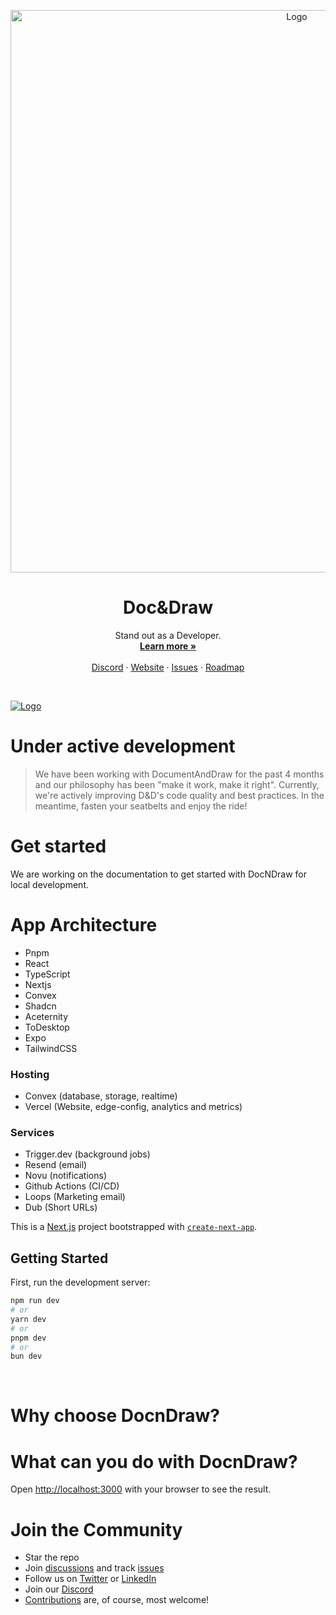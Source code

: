 <p align="center">
	<p align="center">
		<a href="https://github.com/yashdev9274/DocumentAndDraw">
   		<img  width="900" align="center" src="https://github.com/yashdev9274/DocumentAndDraw/assets/72986960/71c70a86-18a8-49d3-b03f-ab6d359ef004" alt="Logo">
  		</a>
	</p>
 	
  <h1 align="center"><b>Doc&Draw</b></h1>

</p>

<p align="center">
   Stand out as a Developer.
    <br />
    <a href=""><strong>Learn more »</strong></a>
    <br />
	<br>
    <a href="">Discord</a>
    ·
    <a href="">Website</a>
    ·
    <a href="https://github.com/yashdev9274/DocumentAndDraw/issues">Issues</a>
    ·
    <a href="">Roadmap</a>
  </p>
</p>

<br>
<p>

 
</p>
<a href="https://github.com/yashdev9274/DocumentAndDraw">
	<img  align="center" src="https://github.com/yashdev9274/DocumentAndDraw/assets/72986960/1078fd1f-3828-4138-9830-995ad9e45baf" alt="Logo">
</a>



<br>



# Under active development

> We have been working with DocumentAndDraw for the past 4 months and our philosophy has been "make it work, make it right". Currently, we're actively improving D&D's code quality and best practices. In the meantime, fasten your seatbelts and enjoy the ride!

# Get started

We are working on the documentation to get started with DocNDraw for local development.

# App Architecture

- Pnpm
- React
- TypeScript
- Nextjs
- Convex
- Shadcn
- Aceternity
- ToDesktop
- Expo
- TailwindCSS

### Hosting

- Convex (database, storage, realtime)
- Vercel (Website, edge-config, analytics and metrics)

### Services

- Trigger.dev (background jobs)
- Resend (email)
- Novu (notifications)
- Github Actions (CI/CD)
- Loops (Marketing email)
- Dub (Short URLs)


This is a [Next.js](https://nextjs.org/) project bootstrapped with [`create-next-app`](https://github.com/vercel/next.js/tree/canary/packages/create-next-app).

## Getting Started

First, run the development server:

```bash
npm run dev
# or
yarn dev
# or
pnpm dev
# or
bun dev
```

<br>

# Why choose DocnDraw?

# What can you do with DocnDraw?

Open [http://localhost:3000](http://localhost:3000) with your browser to see the result.


# Join the Community

- Star the repo
- Join [discussions](https://github.com/yashdev9274/DocumentAndDraw/discussions) and track [issues](https://github.com/yashdev9274/DocumentAndDraw/issues) 
- Follow us on [Twitter](https://twitter.com/dew_yashtwt) or [LinkedIn](https://www.linkedin.com/in/yash-dewasthale/) 
- Join our [Discord]("")
- [Contributions]() are, of course, most welcome! 

